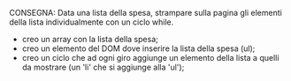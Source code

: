 CONSEGNA: Data una lista della spesa, strampare sulla pagina gli elementi della lista individualmente con un ciclo while.

- creo un array con la lista della spesa;
- creo un elemento del DOM dove inserire la lista della spesa (ul);
- creo un ciclo che ad ogni giro aggiunge un elemento della lista a quelli da mostrare (un 'li' che si aggiunge alla 'ul');